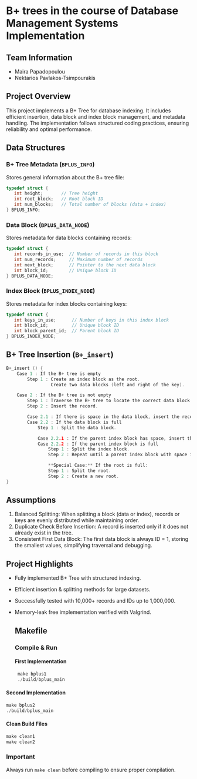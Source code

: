 # B+ trees in the course of Database Management Systems Implementation

## Team Information
* Maira Papadopoulou
* Nektarios Pavlakos-Tsimpourakis

## Project Overview
This project implements a B+ Tree for database indexing. It includes efficient insertion, data block and index block management, and metadata handling. The implementation follows structured coding practices, ensuring reliability and optimal performance.

## Data Structures
### B+ Tree Metadata (`BPLUS_INFO`)
Stores general information about the B+ tree file:
```c
typedef struct {
   int height;       // Tree height
   int root_block;   // Root block ID
   int num_blocks;   // Total number of blocks (data + index)
} BPLUS_INFO;
```

### Data Block (`BPLUS_DATA_NODE`)
Stores metadata for data blocks containing records:
```c
typedef struct {
   int records_in_use;  // Number of records in this block
   int num_records;     // Maximum number of records
   int next_block;      // Pointer to the next data block
   int block_id;        // Unique block ID
} BPLUS_DATA_NODE;
```
### Index Block (`BPLUS_INDEX_NODE`)
Stores metadata for index blocks containing keys:
```c
typedef struct {
   int keys_in_use;      // Number of keys in this index block
   int block_id;         // Unique block ID
   int block_parent_id;  // Parent block ID
} BPLUS_INDEX_NODE;
```

## B+ Tree Insertion (`B+_insert`)
```c
B+_insert () {
    Case 1 : If the B+ tree is empty
        Step 1 : Create an index block as the root.
                 Create two data blocks (left and right of the key).

    Case 2 : If the B+ tree is not empty
        Step 1 : Traverse the B+ tree to locate the correct data block.
        Step 2 : Insert the record.

        Case 2.1 : If there is space in the data block, insert the record.
        Case 2.2 : If the data block is full
            Step 1 : Split the data block.

            Case 2.2.1 : If the parent index block has space, insert the new key.
            Case 2.2.2 : If the parent index block is full
                Step 1 : Split the index block.
                Step 2 : Repeat until a parent index block with space is found or the root is reached.

                **Special Case:** If the root is full:
                Step 1 : Split the root.
                Step 2 : Create a new root.
}
```

## Assumptions
1. Balanced Splitting: When splitting a block (data or index), records or keys are evenly distributed while maintaining order.
2. Duplicate Check Before Insertion: A record is inserted only if it does not already exist in the tree.
3. Consistent First Data Block: The first data block is always ID = 1, storing the smallest values, simplifying traversal and debugging.

## Project Highlights
* Fully implemented B+ Tree with structured indexing.
* Efficient insertion & splitting methods for large datasets.
* Successfully tested with 10,000+ records and IDs up to 1,000,000.
* Memory-leak free implementation verified with Valgrind.

  ## Makefile
  ### Compile & Run
  #### First Implementation
  ```c
   make bplus1
   ./build/bplus_main
  ```
#### Second Implementation
 ```c
make bplus2
./build/bplus_main
```
#### Clean Build Files
```c
make clean1  
make clean2  
```
### Important
Always run `make clean` before compiling to ensure proper compilation.
